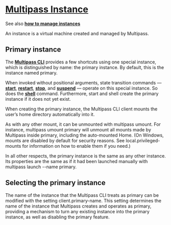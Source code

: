 # **[Multipass Instance](https://multipass.run/docs/instance)**

See also **[how to manage instances](https://multipass.run/docs/how-to-guides#heading--manage-instances)**

An instance is a virtual machine created and managed by Multipass.

## Primary instance

The **[Multipass CLI](https://multipass.run/docs/multipass-cli-client)** provides a few shortcuts using one special instance, which is distinguished by name: the primary instance. By default, this is the instance named primary.

When invoked without positional arguments, state transition commands — **[start](https://multipass.run/docs/start-command)**, **[restart](https://multipass.run/docs/restart-command)**, **[stop](https://multipass.run/docs/stop-command)**, and **[suspend](https://multipass.run/docs/suspend-command)** — operate on this special instance. So does the **[shell](https://multipass.run/docs/shell-command)** command. Furthermore, start and shell create the primary instance if it does not yet exist.

When creating the primary instance, the Multipass CLI client mounts the user’s home directory automatically into it.

As with any other mount, it can be unmounted with multipass umount. For instance, multipass umount primary will unmount all mounts made by Multipass inside primary, including the auto-mounted Home. (On Windows, mounts are disabled by default for security reasons. See local.privileged-mounts for information on how to enable them if you need.)

In all other respects, the primary instance is the same as any other instance. Its properties are the same as if it had been launched manually with multipass launch --name primary.

## Selecting the primary instance

The name of the instance that the Multipass CLI treats as primary can be modified with the setting client.primary-name. This setting determines the name of the instance that Multipass creates and operates as primary, providing a mechanism to turn any existing instance into the primary instance, as well as disabling the primary feature.
